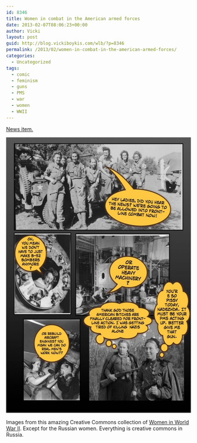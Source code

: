 ```yaml
---
id: 8346
title: Women in combat in the American armed forces
date: 2013-02-07T08:06:23+00:00
author: Vicki
layout: post
guid: http://blog.vickiboykis.com/wlb/?p=8346
permalink: /2013/02/women-in-combat-in-the-american-armed-forces/
categories:
  - Uncategorized
tags:
  - comic
  - feminism
  - guns
  - PMS
  - war
  - women
  - WWII
---
```

<a href="http://nation.time.com/2013/02/06/women-in-combat-is-it-really-that-big-of-a-deal/" target="_blank">News item.</a>

[<img class="aligncenter size-medium wp-image-8347" alt="combat2" src="https://raw.githubusercontent.com/veekaybee/wlb/gh-pages/assets/images/2013/02/combat2-580x750.jpg" width="580" height="750" />](https://raw.githubusercontent.com/veekaybee/wlb/gh-pages/assets/images/2013/02/combat2.jpg)

Images from this amazing Creative Commons collection of <a href="http://www.flickr.com/photos/usnationalarchives/sets/72157626154812707/with/5546316001/" target="_blank">Women in World War II</a>. Except for the Russian women. Everything is creative commons in Russia.